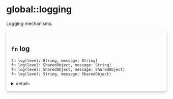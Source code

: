 # global::logging

Logging mechanisms.


<div markdown="span" style='box-shadow: 0 4px 8px 0 rgba(0,0,0,0.2); padding: 15px; border-radius: 5px;'>

<h2 class="func-name"> <code>fn</code> log </h2>

```rust,ignore
fn log(level: String, message: String)
fn log(level: SharedObject, message: String)
fn log(level: SharedObject, message: SharedObject)
fn log(level: String, message: SharedObject)
```

<details>
<summary markdown="span"> details </summary>

Log information to stdout in `nodaemon` mode or to a file.

# Args

* `level` - the level of the message, can be "trace", "debug", "info", "warn" or "error".
* `message` - the message to log.

# Effective smtp stage

All of them.

# Examples

```
#{
  connect: [
    action "log on connection (str/str)" || {
      log("info", `[${date()}/${time()}] client=${ctx::client_ip()}`);
    },
    action "log on connection (str/obj)" || {
      log("error", identifier("Ehllo world!"));
    },
    action "log on connection (obj/obj)" || {
      const level = "trace";
      const message = "connection established";

      log(identifier(level), identifier(message));
    },
    action "log on connection (obj/str)" || {
      const level = "warn";

      log(identifier(level), "I love vsl!");
    },
  ],
}
```
</details>

</div>
</br>
